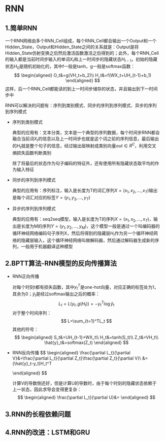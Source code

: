# RNN

## 1.简单RNN

一个RNN网络由多个RNN_Cell组成，每个RNN_Cell都会输出一个Output和一个Hidden_State，Output和Hidden_State之间的关系就是：Output是将Hidden_State仿射变换之后然后激活函数激活之后得到的；此外，每个RNN_Cell的输入都是当前时间步输入的单词$X_t$和上一时间步的隐藏状态$H_{t-1}$，初始的隐藏状态$H_0$是随机初始化的，其中f一般是tanh，g一般是softmax函数：
$$
\begin{aligned}
O_t&=g(VH_t+b_2)\\
H_t&=f(WX_t+UH_{t-1}+b_1)
\end{aligned}
$$
这样，后一个RNN_Cell都能读的到上一时间步储存的状态，并且输出到下一时间步中

RNN可以解决的问题有：序列到类别模式、同步的序列到序列模式、异步的序列到序列模式

+ 序列到类别模式

  典型的应用有：文本分类，文本是一个典型的序列数据，每个时间步RNN都会融合当前词$X_t$的信息以及上一时间步也就是这个词之前的序列信息，最后输出的$H_t$就是整个句子的信息，经过输出层映射成类别向量$out\in R^C$，利用交叉熵损失函数判断类别

  除了将最后的状态作为句子编码的特征外，还有使用所有隐藏状态取平均的作为输入特征

+ 同步的序列到序列模式

  典型的应用有：序列标注，输入是长度为T的词汇序列$X=(x_1, x_2, ..., x_T)$输出是每个词汇对应的标签$Y=(y_1, y_2, ..., y_T)$

+ 异步的序列到序列模式

  典型的应用有：seq2seq模型，输入是长度为T的序列$X=(x_1, x_2,...,x_T)$，输出是长度为M的序列$Y=(y_1, y_2, ..., y_M)$，这个模型一般是通过一个叫编码器的循环神经网络编码句子序列X，然后将得到的隐藏层$H_t$作为另一个循环神经网络的隐藏层输入，这个循环神经网络叫做解码器，然后通过解码器生成新的序列，一般用于机器翻译这种模型



## 2.BPTT算法-RNN模型的反向传播算法

+ RNN正向传播

  对每个时刻t都有损失函数，其中$y_t^T$是one-hot向量，对应正确的标签处为1，其余为0；$\hat{y}_t$是经过softmax输出之后的概率：
$$
  L_t=L(y_t, g(H_t))=-y_t^T\log{\hat{y}_t}
  $$
  对于整个时间序列：
  $$
  L=\sum_{t=1}^TL_t
  $$
  其他的符号：
  $$
  \begin{aligned}
  S_t&=UH_{t-1}+WX_t\\
  H_t&=tanh(S_t)\\
  Z_t&=VH_t\\
  \hat{y}_t&=softmax(Z_t)
  \end{aligned}
  $$
  
  
+ RNN反向传播
  $$
  \begin{aligned}
  \frac{\partial L_t}{\partial V}&=\frac{\partial L_t}{\partial Z_t}\frac{\partial Z_t}{\partial V}\\
  &=(\hat{y}_t-y_t)H_t^T
  
  \end{aligned}
  $$
  
  计算V的导数倒还好，但是计算U的导数时，由于每个时刻的隐藏状态依赖于上一状态，因此求导会变得更复杂：
  $$
  \begin{aligned}
  \frac{\partial L_t}{\partial U}&=
  \end{aligned}
  $$
  



## 3.RNN的长程依赖问题

## 4.RNN的改进：LSTM和GRU


















































